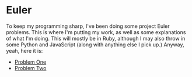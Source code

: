 # Euler
To keep my programming sharp, I've been doing some project Euler problems. This is where I'm putting my work, as well as some explanations of what I'm doing. This will mostly be in Ruby, although I may also throw in some Python and JavaScript (along with anything else I pick up.) Anyway, yeah, here it is:

- [Problem One](/p1/p1_solution.md)
- [Problem Two](p2/p2_solution.md)
